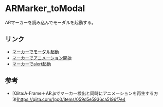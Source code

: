 # ARMarker_toModal
ARマーカーを読み込んでモーダルを起動する。

## リンク

- [マーカーでモーダル起動](./html/index.html)
- [マーカーでアニメーション開始](./html/sample.html)
- [マーカーでalert起動](./html/sample2.html)

## 参考

- [Qiita:A-Frame＋AR.jsでマーカー検出と同時にアニメーションを再生する方法]https://qiita.com/1pp0/items/059d5e5936ca5196f7e4
